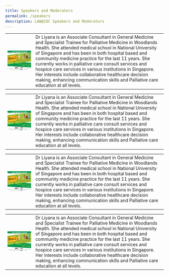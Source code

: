 ```yaml
---
title: Speakers and Moderators
permalink: /speakers
description: LAW@CDC Speakers and Moderators
---
```

|  |  | 
| -------- | -------- |
| ![Law Awareness Weeks](/images/Picture1.png) |Dr Liyana is an Associate Consultant in General Medicine and Specialist Trainee for Palliative Medicine in Woodlands Health. She attended medical school in National University of Singapore and has been in both hospital based and community medicine practice for the last 11 years. She currently works in palliative care consult services and hospice care services in various institutions in Singapore. Her interests include collaborative healthcare decision making, enhancing communication skills and Palliative care education at all levels.  |

|  |  | 
| -------- | -------- |
| ![Law Awareness Weeks](/images/Picture1.png) |Dr Liyana is an Associate Consultant in General Medicine and Specialist Trainee for Palliative Medicine in Woodlands Health. She attended medical school in National University of Singapore and has been in both hospital based and community medicine practice for the last 11 years. She currently works in palliative care consult services and hospice care services in various institutions in Singapore. Her interests include collaborative healthcare decision making, enhancing communication skills and Palliative care education at all levels.  |

|  |  | 
| -------- | -------- |
| ![Law Awareness Weeks](/images/Picture1.png) |Dr Liyana is an Associate Consultant in General Medicine and Specialist Trainee for Palliative Medicine in Woodlands Health. She attended medical school in National University of Singapore and has been in both hospital based and community medicine practice for the last 11 years. She currently works in palliative care consult services and hospice care services in various institutions in Singapore. Her interests include collaborative healthcare decision making, enhancing communication skills and Palliative care education at all levels.   |

|  |  | 
| -------- | -------- |
| ![Law Awareness Weeks](/images/Picture1.png) |Dr Liyana is an Associate Consultant in General Medicine and Specialist Trainee for Palliative Medicine in Woodlands Health. She attended medical school in National University of Singapore and has been in both hospital based and community medicine practice for the last 11 years. She currently works in palliative care consult services and hospice care services in various institutions in Singapore. Her interests include collaborative healthcare decision making, enhancing communication skills and Palliative care education at all levels.   |